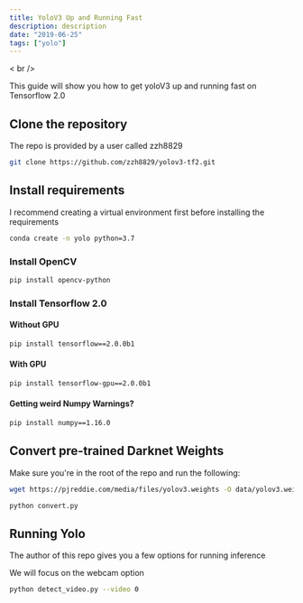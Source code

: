 ```yaml
---
title: YoloV3 Up and Running Fast
description: description
date: "2019-06-25"
tags: ["yolo"]
---
```


< br />

This guide will show you how to get yoloV3 up and running fast on Tensorflow 2.0

## Clone the repository

The repo is provided by a user called zzh8829

```bash
git clone https://github.com/zzh8829/yolov3-tf2.git
```

## Install requirements

I recommend creating a virtual environment first before installing the requirements

```bash
conda create -n yolo python=3.7
```

### Install OpenCV

```bash
pip install opencv-python
```

### Install Tensorflow 2.0

#### Without GPU

```bash
pip install tensorflow==2.0.0b1
```

#### With GPU

```bash
pip install tensorflow-gpu==2.0.0b1
```

#### Getting weird Numpy Warnings?

```bash
pip install numpy==1.16.0
```

## Convert pre-trained Darknet Weights

Make sure you're in the root of the repo and run the following:

```bash
wget https://pjreddie.com/media/files/yolov3.weights -O data/yolov3.weights

python convert.py
```

## Running Yolo

The author of this repo gives you a few options for running inference

We will focus on the webcam option

```bash
python detect_video.py --video 0
```
